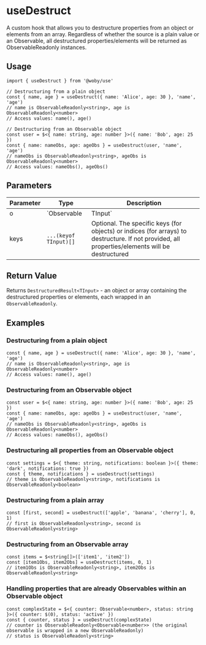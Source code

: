 # useDestruct

A custom hook that allows you to destructure properties from an object or elements from an array. Regardless of whether the source is a plain value or an Observable, all destructured properties/elements will be returned as ObservableReadonly instances.

## Usage

```tsx
import { useDestruct } from '@woby/use'

// Destructuring from a plain object
const { name, age } = useDestruct({ name: 'Alice', age: 30 }, 'name', 'age')
// name is ObservableReadonly<string>, age is ObservableReadonly<number>
// Access values: name(), age()

// Destructuring from an Observable object
const user = $<{ name: string, age: number }>({ name: 'Bob', age: 25 })
const { name: nameObs, age: ageObs } = useDestruct(user, 'name', 'age')
// nameObs is ObservableReadonly<string>, ageObs is ObservableReadonly<number>
// Access values: nameObs(), ageObs()
```

## Parameters

| Parameter | Type | Description |
| --------- | ---- | ----------- |
| o | `Observable<TInput> | TInput` | The object or array to destructure, or an Observable containing it |
| keys | `...(keyof TInput)[]` | Optional. The specific keys (for objects) or indices (for arrays) to destructure. If not provided, all properties/elements will be destructured |

## Return Value

Returns `DestructuredResult<TInput>` - an object or array containing the destructured properties or elements, each wrapped in an `ObservableReadonly`.

## Examples

### Destructuring from a plain object

```tsx
const { name, age } = useDestruct({ name: 'Alice', age: 30 }, 'name', 'age')
// name is ObservableReadonly<string>, age is ObservableReadonly<number>
// Access values: name(), age()
```

### Destructuring from an Observable object

```tsx
const user = $<{ name: string, age: number }>({ name: 'Bob', age: 25 })
const { name: nameObs, age: ageObs } = useDestruct(user, 'name', 'age')
// nameObs is ObservableReadonly<string>, ageObs is ObservableReadonly<number>
// Access values: nameObs(), ageObs()
```

### Destructuring all properties from an Observable object

```tsx
const settings = $<{ theme: string, notifications: boolean }>({ theme: 'dark', notifications: true })
const { theme, notifications } = useDestruct(settings)
// theme is ObservableReadonly<string>, notifications is ObservableReadonly<boolean>
```

### Destructuring from a plain array

```tsx
const [first, second] = useDestruct(['apple', 'banana', 'cherry'], 0, 1)
// first is ObservableReadonly<string>, second is ObservableReadonly<string>
```

### Destructuring from an Observable array

```tsx
const items = $<string[]>(['item1', 'item2'])
const [item1Obs, item2Obs] = useDestruct(items, 0, 1)
// item1Obs is ObservableReadonly<string>, item2Obs is ObservableReadonly<string>
```

### Handling properties that are already Observables within an Observable object

```tsx
const complexState = $<{ counter: Observable<number>, status: string }>({ counter: $(0), status: 'active' })
const { counter, status } = useDestruct(complexState)
// counter is ObservableReadonly<Observable<number>> (the original observable is wrapped in a new ObservableReadonly)
// status is ObservableReadonly<string>
```